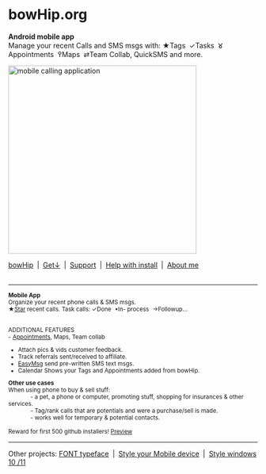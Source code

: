 # bowHip.org
<b>Android mobile app</b><br>
Manage your recent Calls and SMS msgs with: ★Tags  ✓Tasks  𑀫Appointments  ߉Maps  ⇄Team Collab, QuickSMS and more.<br>

<img style="height: 380px; margin-bottom:-0px; margin-top:0px;" src="https://bowhip.org/img/calling_application.png" alt="mobile calling application">
     
<a target="_blank" href="https://bowhip.org">bowHip</a>  |  <a href="https://bowhip.org/bowHip_1.5.3.apk">Get<u>↓</u></a>  |  <a target="_blank" href="https://bowhip.blogspot.com/2022/02/bowhip-phone-call-sms-organizer-mobile.html">Support</a>  |  <a target="_blank" href="https://bowhip.org/Help-installing-apk-to-mobile-device.html">Help with install</a>  |  <a target="_blank" href="https://bowhip.org/about-me.htm">About me</a><br><br>

<hr /> 

<small>**Mobile App**<br>
Organize your recent phone calls & SMS msgs.<br>
     ★<a href="https://bowhip.org/img/screen/2_8.png" alt="star phone calls">Star</a> recent calls.  Task calls: ✓Done  •In- process  →Followup...<br><br>

ADDITIONAL FEATURES<br>
     - <a href="https://bowhip.org/img/screen/3_8.png" alt="Mobile Appointments">Appointments</a>, Maps, Team collab
 - Attach pics & vids customer feedback.
 - Track referrals sent/received to affiliate.
 - <a href="https://bowhip.org/img/screen/7_8.png" alt="Mobile Appointments">EasyMsg</a> send pre-written SMS text msgs.
 - Calendar Shows your Tags and Appointments added from bowHip.

**Other use cases**<br>
When using phone to buy & sell stuff:<br>
       - a pet, a phone or computer, promoting stuff, shopping for insurances & other services.<br>
       - Tag/rank calls that are potentials and were a purchase/sell is made.<br>
       - works well for temporary & potential contacts.  <br>

Reward for first 500 github installers! <a href="https://bowhip.org/#screenshots">Preview</a></small>
<hr />
Other projects: <a href="https://github.com/qp5/FONT">FONT typeface</a>  |  <a target="_blank" href="https://codepen.io/qp5/full/WNGbLBy">Style your Mobile device</a>  |   <a target="_blank" href="https://codepen.io/qp5/project/full/ZmBrJo">Style windows 10 /11 </a>




